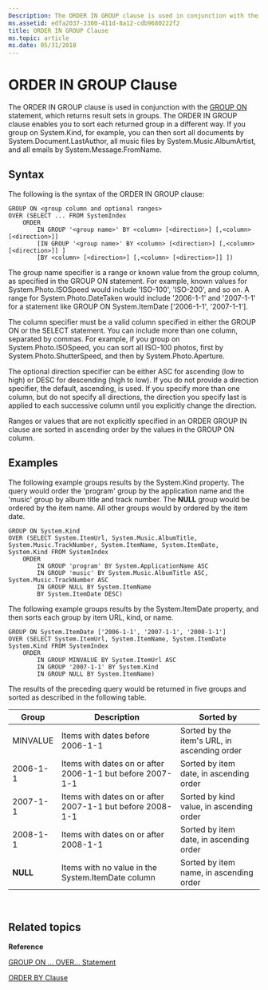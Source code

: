 ```yaml
---
Description: The ORDER IN GROUP clause is used in conjunction with the GROUP ON statement, which returns result sets in groups.
ms.assetid: edfa2037-3360-411d-8a12-cdb9680222f2
title: ORDER IN GROUP Clause
ms.topic: article
ms.date: 05/31/2018
---
```


# ORDER IN GROUP Clause

The ORDER IN GROUP clause is used in conjunction with the [GROUP ON](-search-sql-group-on-over.md) statement, which returns result sets in groups. The ORDER IN GROUP clause enables you to sort each returned group in a different way. If you group on System.Kind, for example, you can then sort all documents by System.Document.LastAuthor, all music files by System.Music.AlbumArtist, and all emails by System.Message.FromName.

## Syntax

The following is the syntax of the ORDER IN GROUP clause:


```
GROUP ON <group column and optional ranges>
OVER (SELECT ... FROM SystemIndex
    ORDER 
        IN GROUP '<group name>' BY <column> [<direction>] [,<column> [<direction>]]
        [IN GROUP '<group name>' BY <column> [<direction>] [,<column> [<direction>]] ]
        [BY <column> [<direction>] [,<column> [<direction>]] ])
```



The group name specifier is a range or known value from the group column, as specified in the GROUP ON statement. For example, known values for System.Photo.ISOSpeed would include 'ISO-100', 'ISO-200', and so on. A range for System.Photo.DateTaken would include '2006-1-1' and '2007-1-1' for a statement like GROUP ON System.ItemDate \['2006-1-1', '2007-1-1'\].

The column specifier must be a valid column specified in either the GROUP ON or the SELECT statement. You can include more than one column, separated by commas. For example, if you group on System.Photo.ISOSpeed, you can sort all ISO-100 photos, first by System.Photo.ShutterSpeed, and then by System.Photo.Aperture.

The optional direction specifier can be either ASC for ascending (low to high) or DESC for descending (high to low). If you do not provide a direction specifier, the default, ascending, is used. If you specify more than one column, but do not specify all directions, the direction you specify last is applied to each successive column until you explicitly change the direction.

Ranges or values that are not explicitly specified in an ORDER GROUP IN clause are sorted in ascending order by the values in the GROUP ON column.

## Examples

The following example groups results by the System.Kind property. The query would order the 'program' group by the application name and the 'music' group by album title and track number. The **NULL** group would be ordered by the item name. All other groups would by ordered by the item date.


```
GROUP ON System.Kind 
OVER (SELECT System.ItemUrl, System.Music.AlbumTitle, System.Music.TrackNumber, System.ItemName, System.ItemDate, System.Kind FROM SystemIndex
    ORDER 
        IN GROUP 'program' BY System.ApplicationName ASC
        IN GROUP 'music' BY System.Music.AlbumTitle ASC, System.Music.TrackNumber ASC
        IN GROUP NULL BY System.ItemName
        BY System.ItemDate DESC)
```



The following example groups results by the System.ItemDate property, and then sorts each group by item URL, kind, or name.


```
GROUP ON System.ItemDate ['2006-1-1', '2007-1-1', '2008-1-1'] 
OVER (SELECT System.ItemUrl, System.ItemName, System.ItemDate System.Kind FROM SystemIndex
    ORDER 
        IN GROUP MINVALUE BY System.ItemUrl ASC
        IN GROUP '2007-1-1' BY System.Kind
        IN GROUP NULL BY System.ItemName)
```



The results of the preceding query would be returned in five groups and sorted as described in the following table.



| Group    | Description                                               | Sorted by                                    |
|----------|-----------------------------------------------------------|----------------------------------------------|
| MINVALUE | Items with dates before 2006-1-1                          | Sorted by the item's URL, in ascending order |
| 2006-1-1 | Items with dates on or after 2006-1-1 but before 2007-1-1 | Sorted by item date, in ascending order      |
| 2007-1-1 | Items with dates on or after 2007-1-1 but before 2008-1-1 | Sorted by kind value, in ascending order     |
| 2008-1-1 | Items with dates on or after 2008-1-1                     | Sorted by item date, in ascending order      |
| **NULL** | Items with no value in the System.ItemDate column         | Sorted by item name, in ascending order      |



 

## Related topics

<dl> <dt>

**Reference**
</dt> <dt>

[GROUP ON ... OVER... Statement](-search-sql-group-on-over.md)
</dt> <dt>

[ORDER BY Clause](-search-sql-orderby.md)
</dt> </dl>

 

 



